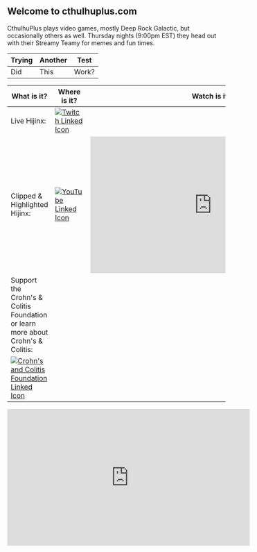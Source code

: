 ## Welcome to cthulhuplus.com

CthulhuPlus plays video games, mostly Deep Rock Galactic, but occasionally others as well. Thursday nights (9:00pm EST) they head out with their Streamy Teamy for memes and fun times.

| Trying | Another | Test |
| --- | --- | --- |
| Did | This | Work? |

| What is it? | Where is it? | Watch is it? |
| --- | --- | --- |
| Live Hijinx: | [![Twitch Linked Icon](https://image.flaticon.com/icons/png/512/356/356001.png)](https://twitch.tv/cthulhuplus) | <html><!-- Add a placeholder for the Twitch embed --><div id="twitch-embed"></div><!-- Load the Twitch embed script --><script src="https://player.twitch.tv/js/embed/v1.js"></script><!-- Create a Twitch.Player object. This will render within the placeholder div --><script type="text/javascript">  new Twitch.Player("twitch-embed", {    width: 560,    height: 315,    channel: "cthulhuplus"  });</script></html> |
| Clipped & Highlighted Hijinx: | [![YouTube Linked Icon](https://image.flaticon.com/icons/png/512/187/187209.png)](https://youtube.com/cthulhuplus) | <html><iframe width="560" height="315" src="https://www.youtube.com/embed/pu6Cdz1FeNQ" title="YouTube video player" frameborder="0" allow="accelerometer; clipboard-write; encrypted-media; gyroscope; picture-in-picture" allowfullscreen></iframe></html> |
| Support the Crohn's & Colitis Foundation or learn more about Crohn's & Colitis: | 
[![Crohn's and Colitis Foundation Linked Icon](https://receptrx.com/wp-content/uploads/2019/02/crohns_colitis_foundation_logo.png)](https://www.crohnscolitisfoundation.org/) | |

<html>
<p>
<!-- Add a placeholder for the Twitch embed -->
<div id="twitch-embed"></div>
<!-- Load the Twitch embed script -->
<script src="https://player.twitch.tv/js/embed/v1.js"></script>

<!-- Create a Twitch.Player object. This will render within the placeholder div -->
<script type="text/javascript">
  new Twitch.Player("twitch-embed", {
    width: 560,
    height: 315,
    channel: "cthulhuplus"
  });
</script>
</html>
<p>
<html>  
<iframe width="560" height="315" src="https://www.youtube.com/embed/pu6Cdz1FeNQ" title="YouTube video player" frameborder="0" allow="accelerometer; clipboard-write; encrypted-media; gyroscope; picture-in-picture" allowfullscreen></iframe>
</html>
